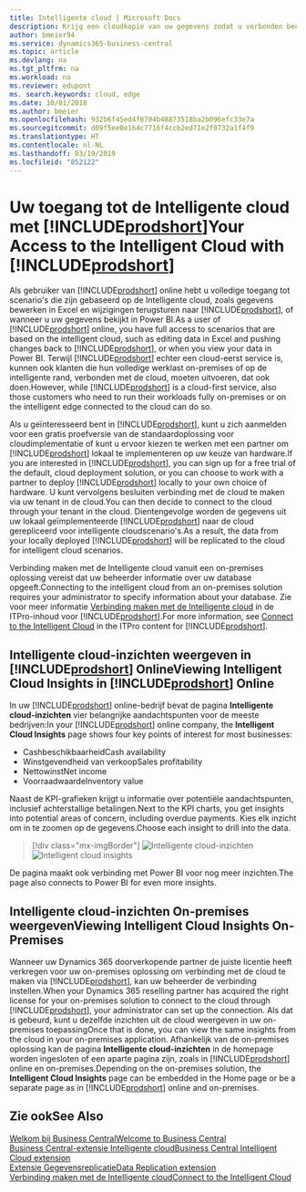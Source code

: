 ```yaml
---
title: Intelligente cloud | Microsoft Docs
description: Krijg een cloudkopie van uw gegevens zodat u verbonden bent met de Intelligente cloud.
author: bmeier94
ms.service: dynamics365-business-central
ms.topic: article
ms.devlang: na
ms.tgt_pltfrm: na
ms.workload: na
ms.reviewer: edupont
ms. search.keywords: cloud, edge
ms.date: 10/01/2018
ms.author: bmeier
ms.openlocfilehash: 932b6f45ed4f8704b48873518ba2b096efc33e7a
ms.sourcegitcommit: d09f5ee0e164c7716f4ccb2ed71e2f9732a1f4f9
ms.translationtype: HT
ms.contentlocale: nl-NL
ms.lasthandoff: 03/19/2019
ms.locfileid: "852122"
---
```

# <a name="your-access-to-the-intelligent-cloud-with-includeprodshortincludesprodshortmd"></a><span data-ttu-id="b3efc-103">Uw toegang tot de Intelligente cloud met [!INCLUDE[prodshort](includes/prodshort.md)]</span><span class="sxs-lookup"><span data-stu-id="b3efc-103">Your Access to the Intelligent Cloud with [!INCLUDE[prodshort](includes/prodshort.md)]</span></span>

<span data-ttu-id="b3efc-104">Als gebruiker van [!INCLUDE[prodshort](includes/prodshort.md)] online hebt u volledige toegang tot scenario's die zijn gebaseerd op de Intelligente cloud, zoals gegevens bewerken in Excel en wijzigingen terugsturen naar [!INCLUDE[prodshort](includes/prodshort.md)], of wanneer u uw gegevens bekijkt in Power BI.</span><span class="sxs-lookup"><span data-stu-id="b3efc-104">As a user of [!INCLUDE[prodshort](includes/prodshort.md)] online, you have full access to scenarios that are based on the intelligent cloud, such as editing data in Excel and pushing changes back to [!INCLUDE[prodshort](includes/prodshort.md)], or when you view your data in Power BI.</span></span> <span data-ttu-id="b3efc-105">Terwijl [!INCLUDE[prodshort](includes/prodshort.md)] echter een cloud-eerst service is, kunnen ook klanten die hun volledige werklast on-premises of op de intelligente rand, verbonden met de cloud, moeten uitvoeren, dat ook doen.</span><span class="sxs-lookup"><span data-stu-id="b3efc-105">However, while [!INCLUDE[prodshort](includes/prodshort.md)] is a cloud-first service, also those customers who need to run their workloads fully on-premises or on the intelligent edge connected to the cloud can do so.</span></span>  

<span data-ttu-id="b3efc-106">Als u geïnteresseerd bent in [!INCLUDE[prodshort](includes/prodshort.md)], kunt u zich aanmelden voor een gratis proefversie van de standaardoplossing voor cloudimplementatie of kunt u ervoor kiezen te werken met een partner om [!INCLUDE[prodshort](includes/prodshort.md)] lokaal te implementeren op uw keuze van hardware.</span><span class="sxs-lookup"><span data-stu-id="b3efc-106">If you are interested in [!INCLUDE[prodshort](includes/prodshort.md)], you can sign up for a free trial of the default, cloud deployment solution, or you can choose to work with a partner to deploy [!INCLUDE[prodshort](includes/prodshort.md)] locally to your own choice of hardware.</span></span> <span data-ttu-id="b3efc-107">U kunt vervolgens besluiten verbinding met de cloud te maken via uw tenant in de cloud.</span><span class="sxs-lookup"><span data-stu-id="b3efc-107">You can then decide to connect to the cloud through your tenant in the cloud.</span></span> <span data-ttu-id="b3efc-108">Dientengevolge worden de gegevens uit uw lokaal geïmplementeerde [!INCLUDE[prodshort](includes/prodshort.md)] naar de cloud gerepliceerd voor intelligente cloudscenario's.</span><span class="sxs-lookup"><span data-stu-id="b3efc-108">As a result, the data from your locally deployed [!INCLUDE[prodshort](includes/prodshort.md)] will be replicated to the cloud for intelligent cloud scenarios.</span></span>  

<span data-ttu-id="b3efc-109">Verbinding maken met de Intelligente cloud vanuit een on-premises oplossing vereist dat uw beheerder informatie over uw database opgeeft.</span><span class="sxs-lookup"><span data-stu-id="b3efc-109">Connecting to the intelligent cloud from an on-premises solution requires your administrator to specify information about your database.</span></span> <span data-ttu-id="b3efc-110">Zie voor meer informatie [Verbinding maken met de Intelligente cloud](/dynamics365/business-central/dev-itpro/administration/about-intelligent-edge) in de ITPro-inhoud voor [!INCLUDE[prodshort](includes/prodshort.md)].</span><span class="sxs-lookup"><span data-stu-id="b3efc-110">For more information, see [Connect to the Intelligent Cloud](/dynamics365/business-central/dev-itpro/administration/about-intelligent-edge) in the ITPro content for [!INCLUDE[prodshort](includes/prodshort.md)].</span></span>  

## <a name="viewing-intelligent-cloud-insights-in-includeprodshortincludesprodshortmd-online"></a><span data-ttu-id="b3efc-111">Intelligente cloud-inzichten weergeven in [!INCLUDE[prodshort](includes/prodshort.md)] Online</span><span class="sxs-lookup"><span data-stu-id="b3efc-111">Viewing Intelligent Cloud Insights in [!INCLUDE[prodshort](includes/prodshort.md)] Online</span></span>

<span data-ttu-id="b3efc-112">In uw [!INCLUDE[prodshort](includes/prodshort.md)] online-bedrijf bevat de pagina **Intelligente cloud-inzichten** vier belangrijke aandachtspunten voor de meeste bedrijven:</span><span class="sxs-lookup"><span data-stu-id="b3efc-112">In your [!INCLUDE[prodshort](includes/prodshort.md)] online company, the **Intelligent Cloud Insights** page shows four key points of interest for most businesses:</span></span>

- <span data-ttu-id="b3efc-113">Cashbeschikbaarheid</span><span class="sxs-lookup"><span data-stu-id="b3efc-113">Cash availability</span></span>
- <span data-ttu-id="b3efc-114">Winstgevendheid van verkoop</span><span class="sxs-lookup"><span data-stu-id="b3efc-114">Sales profitability</span></span>
- <span data-ttu-id="b3efc-115">Nettowinst</span><span class="sxs-lookup"><span data-stu-id="b3efc-115">Net income</span></span>
- <span data-ttu-id="b3efc-116">Voorraadwaarde</span><span class="sxs-lookup"><span data-stu-id="b3efc-116">Inventory value</span></span>

<span data-ttu-id="b3efc-117">Naast de KPI-grafieken krijgt u informatie over potentiële aandachtspunten, inclusief achterstallige betalingen.</span><span class="sxs-lookup"><span data-stu-id="b3efc-117">Next to the KPI charts, you get insights into potential areas of concern, including overdue payments.</span></span> <span data-ttu-id="b3efc-118">Kies elk inzicht om in te zoomen op de gegevens.</span><span class="sxs-lookup"><span data-stu-id="b3efc-118">Choose each insight to drill into the data.</span></span>  

> [!div class="mx-imgBorder"]
> <span data-ttu-id="b3efc-119">![Intelligente cloud-inzichten](media/across-intelligent-cloud/intelligentcloudinsights.png "Toont de pagina Intelligente cloud-inzichten in Business Central")</span><span class="sxs-lookup"><span data-stu-id="b3efc-119">![Intelligent cloud insights](media/across-intelligent-cloud/intelligentcloudinsights.png "Shows the intelligent Cloud Insights page in Business Central")</span></span>

<span data-ttu-id="b3efc-120">De pagina maakt ook verbinding met Power BI voor nog meer inzichten.</span><span class="sxs-lookup"><span data-stu-id="b3efc-120">The page also connects to Power BI for even more insights.</span></span>

## <a name="viewing-intelligent-cloud-insights-on-premises"></a><span data-ttu-id="b3efc-121">Intelligente cloud-inzichten On-premises weergeven</span><span class="sxs-lookup"><span data-stu-id="b3efc-121">Viewing Intelligent Cloud Insights On-Premises</span></span>

<span data-ttu-id="b3efc-122">Wanneer uw Dynamics 365 doorverkopende partner de juiste licentie heeft verkregen voor uw on-premises oplossing om verbinding met de cloud te maken via [!INCLUDE[prodshort](includes/prodshort.md)], kan uw beheerder de verbinding instellen.</span><span class="sxs-lookup"><span data-stu-id="b3efc-122">When your Dynamics 365 reselling partner has acquired the right license for your on-premises solution to connect to the cloud through [!INCLUDE[prodshort](includes/prodshort.md)], your administrator can set up the connection.</span></span> <span data-ttu-id="b3efc-123">Als dat is gebeurd, kunt u dezelfde inzichten uit de cloud weergeven in uw on-premises toepassing</span><span class="sxs-lookup"><span data-stu-id="b3efc-123">Once that is done, you can view the same insights from the cloud in your on-premises application.</span></span> <span data-ttu-id="b3efc-124">Afhankelijk van de on-premises oplossing kan de pagina **Intelligente cloud-inzichten** in de homepage worden ingesloten of een aparte pagina zijn, zoals in [!INCLUDE[prodshort](includes/prodshort.md)] online en on-premises.</span><span class="sxs-lookup"><span data-stu-id="b3efc-124">Depending on the on-premises solution, the **Intelligent Cloud Insights** page can be embedded in the Home page or be a separate page as in [!INCLUDE[prodshort](includes/prodshort.md)] online and on-premises.</span></span>  

## <a name="see-also"></a><span data-ttu-id="b3efc-125">Zie ook</span><span class="sxs-lookup"><span data-stu-id="b3efc-125">See Also</span></span>

[<span data-ttu-id="b3efc-126">Welkom bij Business Central</span><span class="sxs-lookup"><span data-stu-id="b3efc-126">Welcome to Business Central</span></span>](index.md)  
[<span data-ttu-id="b3efc-127">Business Central-extensie Intelligente cloud</span><span class="sxs-lookup"><span data-stu-id="b3efc-127">Business Central Intelligent Cloud extension</span></span>](ui-extensions-intelligent-cloud.md)  
[<span data-ttu-id="b3efc-128">Extensie Gegevensreplicatie</span><span class="sxs-lookup"><span data-stu-id="b3efc-128">Data Replication extension</span></span>](ui-extensions-data-replication.md)  
[<span data-ttu-id="b3efc-129">Verbinding maken met de Intelligente cloud</span><span class="sxs-lookup"><span data-stu-id="b3efc-129">Connect to the Intelligent Cloud</span></span>](/dynamics365/business-central/dev-itpro/administration/about-intelligent-edge)  
